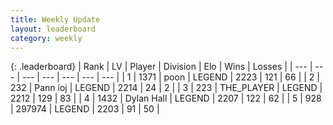 ```yaml
---
title: Weekly Update
layout: leaderboard
category: weekly
---
```


{: .leaderboard}
| Rank | LV | Player | Division | Elo | Wins | Losses |
| --- | --- | --- | --- | --- | --- | --- |
| <span data-change="1">1</span> | 1371 | <span title="ID: 540690">poon</span> | LEGEND | <span data-change="211">2223</span> | <span data-change="108">121</span> | <span data-change="61">66</span> |
| <span data-change="-">2</span> | 232 | <span title="ID: 540693">Pann ioj</span> | LEGEND | <span data-change="-">2214</span> | <span data-change="-">24</span> | <span data-change="-">2</span> |
| <span data-change="31">3</span> | 223 | <span title="ID: 429041">THE_PLAYER</span> | LEGEND | <span data-change="384">2212</span> | <span data-change="125">129</span> | <span data-change="81">83</span> |
| <span data-change="13">4</span> | 1432 | <span title="ID: 174294">Dylan Hall</span> | LEGEND | <span data-change="324">2207</span> | <span data-change="117">122</span> | <span data-change="58">62</span> |
| <span data-change="17">5</span> | 928 | <span title="ID: 544038">297974</span> | LEGEND | <span data-change="334">2203</span> | <span data-change="74">91</span> | <span data-change="42">50</span> |